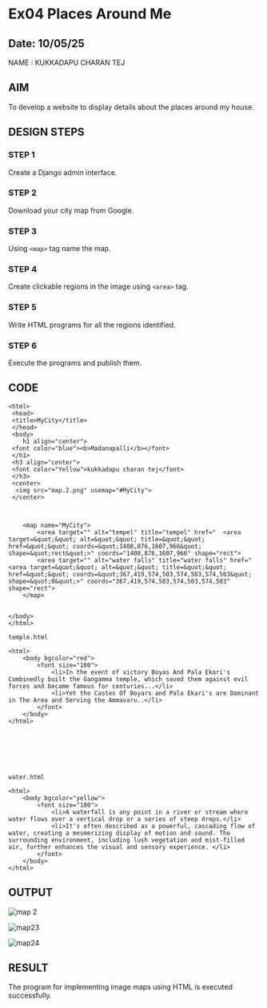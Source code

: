 # Ex04 Places Around Me
## Date: 10/05/25
NAME : KUKKADAPU CHARAN TEJ 

## AIM
To develop a website to display details about the places around my house.

## DESIGN STEPS

### STEP 1
Create a Django admin interface.

### STEP 2
Download your city map from Google.

### STEP 3
Using ```<map>``` tag name the map.

### STEP 4
Create clickable regions in the image using ```<area>``` tag.

### STEP 5
Write HTML programs for all the regions identified.

### STEP 6
Execute the programs and publish them.

## CODE
```
<html>
 <head>
 <title>MyCity</title>
 </head>
 <body>
    h1 align="center">
 <font color="blue"><b>Madanapalli</b></font>
 </h1>
 <h3 align="center">
 <font color="Yellow">kukkadapu charan tej</font>
 </h3>
 <center>
  <img src="map.2.png" usemap="#MyCity">  
 </center>



    <map name="MyCity">
        <area target="" alt="tempel" title="tempel" href="  <area target=&quot;&quot; alt=&quot;&quot; title=&quot;&quot; href=&quot;&quot; coords=&quot;1408,876,1607,966&quot; shape=&quot;rect&quot;>" coords="1408,876,1607,966" shape="rect">
        <area target="" alt="water falls" title="water falls" href=" <area target=&quot;&quot; alt=&quot;&quot; title=&quot;&quot; href=&quot;&quot; coords=&quot;367,419,574,503,574,503,574,503&quot; shape=&quot;0&quot;>" coords="367,419,574,503,574,503,574,503" shape="rect">
    </map>

 
</body>
</html>

temple.html

<html>
    <body bgcolor="red"> 
        <font size="100">
            <li>In the event of victory Boyas And Pala Ekari's Combinedly built the Gangamma temple, which saved them against evil forces and became famous for centuries...</li>
            <li>Yet the Castes Of Boyars and Pala Ekari's are Dominant in The Area and Serving the Ammavaru..</li>
        </font>
    </body>
</html>







water.html  

<html>
    <body bgcolor="yellow">
        <font size="100">
            <li>A waterfall is any point in a river or stream where water flows over a vertical drop or a series of steep drops.</li>
            <li>It's often described as a powerful, cascading flow of water, creating a mesmerizing display of motion and sound. The surrounding environment, including lush vegetation and mist-filled air, further enhances the visual and sensory experience. </li>
        </font>
    </body>
</html>
```


## OUTPUT

![map 2](https://github.com/user-attachments/assets/6478c2af-b509-4b16-b97d-8bc824436523)

![map23](https://github.com/user-attachments/assets/7b092b20-22ed-4d09-8259-34dbe6faeffb)

![map24](https://github.com/user-attachments/assets/5c07989b-ba47-4f02-bf56-8ea23619ea00)










## RESULT
The program for implementing image maps using HTML is executed successfully.
